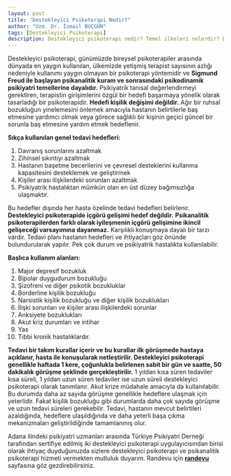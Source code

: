 ```yaml
---
layout: post
title: "Destekleyici Psikoterapi Nedir?"
author: "Uzm. Dr. İsmail BUÇGÜN"
tags: [Destekleyici Psikoterapi]
description: Destekleyici psikoterapi nedir? Temel ilkeleri nelerdir? Destekleyici psikoterapi hangi durumlarda kullanılır? Adana'da destekleyici psikoterapist olan psikiyatri uzmanı var mıdır? Terapi kuralları nelerdir?
---
```


Destekleyici psikoterapi, günümüzde bireysel psikoterapiler arasında dünyada en yaygın kullanılan, ülkemizde yetişmiş terapist sayısının azlığı nedeniyle kullanımı yaygın olmayan bir psikoterapi yöntemidir ve **Sigmund Freud ile başlayan psikanalitik kuram ve sonrasındaki psikodinamik psikiyatri temellerine dayalıdır.** Psikiyatrik tanısal değerlendirmeyi gerektiren, terapistin girişimlerini özgül bir hedefi başarmaya yönelik olarak tasarladığı bir psikoterapidir. **Hedefi kişilik değişimi değildir.** Ağır bir ruhsal bozukluğun yinelemesini önlemek amacıyla hastanın belirtilerle baş etmesine yardımcı olmak veya görece sağlıklı bir kişinin geçici güncel bir sorunla baş etmesine yardım etmek hedeflenir. 

**Sıkça kullanılan genel tedavi hedefleri:**
1. Davranış sorunlarını azaltmak
2. Zihinsel sıkıntıyı azaltmak
3. Hastanın başetme becerilerini ve çevresel desteklerini kullanma kapasitesini desteklemek ve geliştirmek
4. Kişiler arası ilişkilerdeki sorunları azaltmak
5. Psikiyatrik hastalıktan mümkün olan en üst düzey bağımsızlığa ulaşmaktır.

Bu hedefler dışında her hasta özelinde tedavi hedefleri belirlenir. **Destekleyici psikoterapide içgörü gelişimi hedef değildir.** **Psikanalitik psikoterapilerden farklı olarak iyileşmenin içgörü gelişimine ikincil gelişeceği varsayımına dayanmaz.**
Karşılıklı konuşmaya dayalı bir tarzı vardır. Tedavi planı hastanın hedefleri ve ihtiyaçları göz önünde bulundurularak yapılır. Pek çok durum ve psikiyatrik hastalıkta kullanılabilir.

**Başlıca kullanım alanları:**
1. Major depresif bozukluk
2. Bipolar duygudurum bozukluğu
3. Şizofreni ve diğer psikotik bozukluklar
4. Borderline kişilik bozukluğu
5. Narsistik kişilik bozukluğu ve diğer kişilik bozuklukları
6. İlişki sorunları ve kişiler arası ilişkilerdeki sorunlar
7. Anksiyete bozuklukları
8. Akut kriz durumları ve intihar
9. Yas
10. Tıbbi kronik hastalıklardır.

**Tedavi bir takım kurallar içerir ve bu kurallar ilk görüşmede hastaya açıklanır, hasta ile konuşularak netleştirilir. Destekleyici psikoterapi genellikle haftada 1 kere, çoğunlukla belirlenen sabit bir gün ve saatte, 50 dakikalık görüşme şeklinde gerçekleştirilir.** 1 yıldan kısa süren tedaviler kısa süreli, 1 yıldan uzun süren tedaviler ise uzun süreli destekleyici psikoterapi olarak tanımlanır. Akut krize müdahale amacıyla da kullanılabilir. Bu durumda daha az sayıda görüşme genellikle hedeflere ulaşmak için yeterlidir. Fakat kişilik bozukluğu gibi durumlarda daha çok sayıda görüşme ve uzun tedavi süreleri gerekebilir. Tedavi, hastanın mevcut belirtileri azaldığında, hedeflere ulaşıldığında ve daha yeterli başa çıkma mekanizmaları geliştirildiğinde tamamlanmış olur.

Adana ilindeki psikiyatri uzmanları arasında Türkiye Psikiyatri Derneği tarafından sertifiye edilmiş iki destekleyici psikoterapi uygulayıcısından birisi olarak ihtiyaç duyduğunuzda sizlere destekleyici psikoterapi ve psikanalitik psikoterapi hizmeti vermekten mutluluk duyarım. Randevu için **[randevu](/randevu)** sayfasına göz gezdirebilirsiniz.